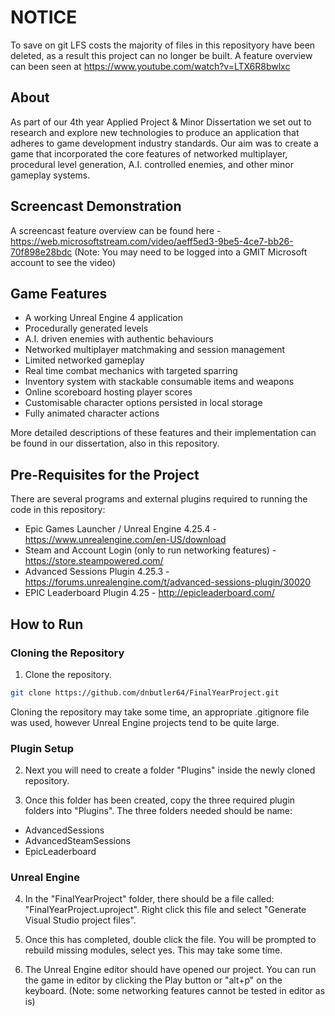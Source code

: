 # NOTICE
To save on git LFS costs the majority of files in this reposityory have been deleted, as a result this project can no longer be built. A feature overview can been seen at https://www.youtube.com/watch?v=LTX6R8bwlxc 

## About
As part of our 4th year Applied Project & Minor Dissertation we set out to research and explore new technologies to produce an application that adheres to game development industry standards. Our aim was to create a game that incorporated the core features of networked multiplayer, procedural level generation, A.I. controlled enemies, and other minor gameplay systems.

## Screencast Demonstration
A screencast feature overview can be found here - https://web.microsoftstream.com/video/aeff5ed3-9be5-4ce7-bb26-70f898e28bdc
(Note: You may need to be logged into a GMIT Microsoft account to see the video)

## Game Features
- A working Unreal Engine 4 application
- Procedurally generated levels
- A.I. driven enemies with authentic behaviours
- Networked multiplayer matchmaking and session management
- Limited networked gameplay
- Real time combat mechanics with targeted sparring
- Inventory system with stackable consumable items and weapons
- Online scoreboard hosting player scores
- Customisable character options persisted in local storage
- Fully animated character actions

More detailed descriptions of these features and their implementation can be found in our dissertation, also in this repository.
 
## Pre-Requisites for the Project
There are several programs and external plugins required to running the code in this repository:
- Epic Games Launcher / Unreal Engine 4.25.4 - https://www.unrealengine.com/en-US/download
- Steam and Account Login (only to run networking features) - https://store.steampowered.com/
- Advanced Sessions Plugin 4.25.3 - https://forums.unrealengine.com/t/advanced-sessions-plugin/30020
- EPIC Leaderboard Plugin 4.25 - http://epicleaderboard.com/

## How to Run
### Cloning the Repository
1) Clone the repository.
```sh
git clone https://github.com/dnbutler64/FinalYearProject.git
```
Cloning the repository may take some time, an appropriate .gitignore file was used, however Unreal Engine projects tend to be quite large.

### Plugin Setup
2) Next you will need to create a folder "Plugins" inside the newly cloned repository. 

3) Once this folder has been created, copy the three required plugin folders into "Plugins". The three folders needed should be name:
- AdvancedSessions
- AdvancedSteamSessions
- EpicLeaderboard

### Unreal Engine
4) In the "FinalYearProject" folder, there should be a file called: "FinalYearProject.uproject". Right click this file and select "Generate Visual Studio project files".

5) Once this has completed, double click the file. You will be prompted to rebuild missing modules, select yes. This may take some time. 

6) The Unreal Engine editor should have opened our project. You can run the game in editor by clicking the Play button or "alt+p" on the keyboard. (Note: some networking features cannot be tested in editor as is)
